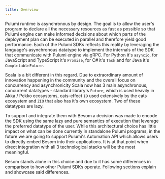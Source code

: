 ```yaml
---
title: Overview
---
```



Pulumi runtime is asynchronous by design. The goal is to allow the user's program to declare all the necessary resources as fast as possible so that Pulumi engine can make informed decisions about which parts of the deployment plan can be executed in parallel and therefore yield good performance. Each of the Pulumi SDKs reflects this reality by leveraging the language's asynchronous datatype to implement the internals of the SDK that communicate with Pulumi engine via gRPC. For Python it's `asyncio`, for JavaScript and TypeScript it's `Promise`, for C# it's `Task` and for Java it's `CompletableFuture`. 

Scala is a bit different in this regard. Due to extraordinary amount of innovation happening in the community and the overall focus on concurrency and asynchronicity Scala now has 3 main asynchronous, concurrent datatypes - standard library's `Future`, which is used heavily in Akka / Pekko ecosystems, cats-effect `IO` used extensively by the cats ecosystem and `ZIO` that also has it's own ecosystem. Two of these datatypes are lazy. 

To support and integrate them with Besom a decision was made to encode the SDK using the same lazy and pure semantics of execution that leverage the preferred datatype of the user. While this architectural choice has little impact on what can be done currently in standalone Pulumi programs, in the future we are going to support Pulumi's Automation API which allows users to directly embed Besom into their applications. It is at that point when direct integration with all 3 technological stacks will be the most meaningful.
​

Besom stands alone in this choice and due to it has some differences in comparison to how other Pulumi SDKs operate. Following 
sections explain and showcase said differences.
